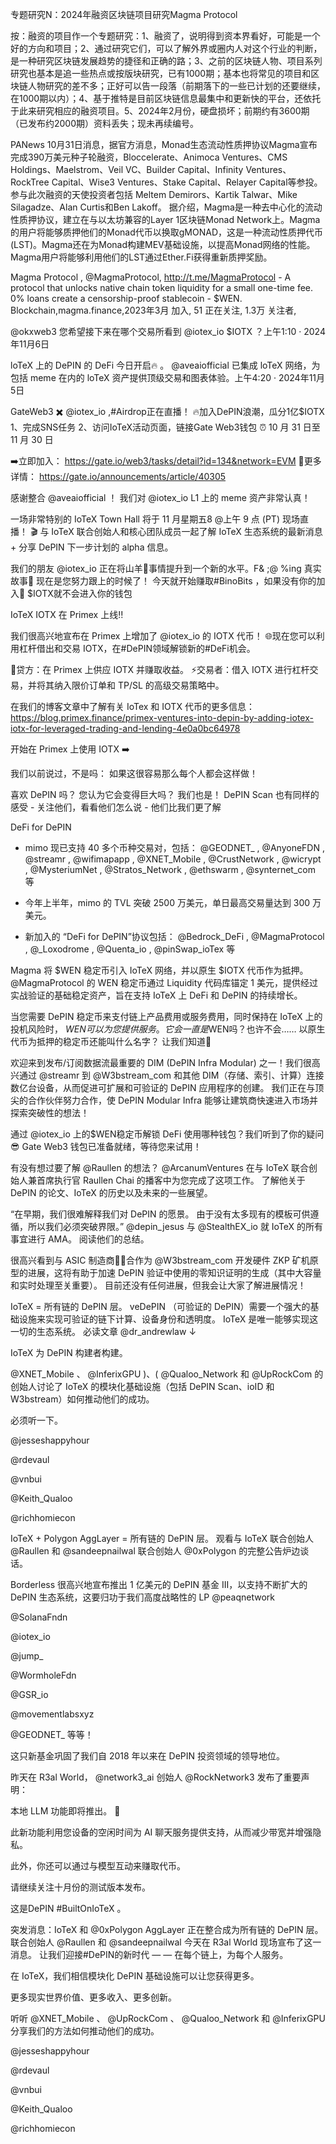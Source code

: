 专题研究N：2024年融资区块链项目研究Magma Protocol



按：融资的项目作一个专题研究：1、融资了，说明得到资本界看好，可能是一个好的方向和项目；2、通过研究它们，可以了解外界或圈内人对这个行业的判断，是一种研究区块链发展趋势的捷径和正确的路；3、之前的区块链人物、项目系列研究也基本是追一些热点或按版块研究，已有1000期；基本也将常见的项目和区块链人物研究的差不多；正好可以告一段落（前期落下的一些已计划的还要继续，在1000期以内）；4、基于推特是目前区块链信息最集中和更新快的平台，还依托于此来研究相应的融资项目。5、2024年2月份，硬盘损坏；前期约有3600期（已发布约2000期）资料丢失；现未再续编号。

PANews 10月31日消息，据官方消息，Monad生态流动性质押协议Magma宣布完成390万美元种子轮融资，Bloccelerate、Animoca Ventures、CMS Holdings、Maelstrom、Veil VC、Builder Capital、Infinity Ventures、RockTree Capital、Wise3 Ventures、Stake Capital、Relayer Capital等参投。参与此次融资的天使投资者包括 Meltem Demirors、Kartik Talwar、Mike Silagadze、Alan Curtis和Ben Lakoff。
据介绍，Magma是一种去中心化的流动性质押协议，建立在与以太坊兼容的Layer 1区块链Monad Network上。Magma的用户将能够质押他们的Monad代币以换取gMONAD，这是一种流动性质押代币 (LST)。Magma还在为Monad构建MEV基础设施，以提高Monad网络的性能。Magma用户将能够利用他们的LST通过Ether.Fi获得重新质押奖励。

Magma Protocol
,
@MagmaProtocol,
http://t.me/MagmaProtocol - A protocol that unlocks native chain token liquidity for a small one-time fee. 0% loans create a censorship-proof stablecoin - $WEN.
Blockchain,magma.finance,2023年3月 加入,
51 正在关注,
1.3万 关注者,


@okxweb3
您希望接下来在哪个交易所看到
@iotex_io
 $IOTX ？上午1:10 · 2024年11月6日

loTeX 上的 DePIN 的 DeFi 今日开启🔥 。
@aveaiofficial
已集成 loTeX 网络，为包括 meme 在内的 loTeX 资产提供顶级交易和图表体验。上午4:20 · 2024年11月5日

GateWeb3 ✖️ 
@iotex_io
 ,#Airdrop正在直播！
🔥加入DePIN浪潮，瓜分1亿$IOTX
1、完成SNS任务
2、访问IoTeX活动页面，链接Gate Web3钱包
⏰ 10 月 31 日至 11 月 30 日

➡️立即加入： https://gate.io/web3/tasks/detail?id=134&network=EVM
🔎更多详情： https://gate.io/announcements/article/40305

感谢整合
@aveaiofficial
 ！
我们对
@iotex_io
 L1 上的 meme 资产非常认真！

一场非常特别的 IoTeX Town Hall 将于 11 月星期五8 @上午 9 点 (PT) 现场直播！ 🎬
与 IoTeX 联合创始人和核心团队成员一起了解 IoTeX 生态系统的最新消息 + 分享 DePIN 下一步计划的 alpha 信息。

我们的朋友
@iotex_io
正在将山羊🐐事情提升到一个新的水平。F& ;@ %ing 真实故事🫡
现在是您努力跟上的时候了！
今天就开始赚取#BinoBits ，如果没有你的加入🚀 $IOTX就不会进入你的钱包

 IoTeX IOTX 在 Primex 上线‼️

我们很高兴地宣布在 Primex 上增加了
@iotex_io
的 IOTX 代币！ 🌐现在您可以利用杠杆借出和交易 IOTX，在#DePIN领域解锁新的#DeFi机会。

🌿贷方：在 Primex 上供应 IOTX 并赚取收益。
⚡️交易者：借入 IOTX 进行杠杆交易，并将其纳入限价订单和 TP/SL 的高级交易策略中。

在我们的博客文章中了解有关 IoTex 和 IOTX 代币的更多信息： https://blog.primex.finance/primex-ventures-into-depin-by-adding-iotex-iotx-for-leveraged-trading-and-lending-4e0a0bc64978

开始在 Primex 上使用 IOTX ➡️

我们以前说过，不是吗：
如果这很容易那么每个人都会这样做！

喜欢 DePIN 吗？
您认为它会变得巨大吗？
我们也是！
DePIN Scan 也有同样的感受 - 关注他们，看看他们怎么说 - 他们比我们更了解

 DeFi for DePIN

- mimo 现已支持 40 多个币种交易对，包括：
@GEODNET_
, 
@AnyoneFDN
, 
@streamr
, 
@wifimapapp
, 
@XNET_Mobile
, 
@CrustNetwork
,
@wicrypt
 , 
@MysteriumNet
, 
@Stratos_Network
, 
@ethswarm
, 
@synternet_com
 等

- 今年上半年，mimo 的 TVL 突破 2500 万美元，单日最高交易量达到 300 万美元。

- 新加入的 “DeFi for DePIN”协议包括：
@Bedrock_DeFi
, 
@MagmaProtocol
, 
@_Loxodrome
, 
@Quenta_io
, 
@pinSwap_ioTex
 等

Magma 将 $WEN 稳定币引入 IoTeX 网络，并以原生 $IOTX 代币作为抵押。
@MagmaProtocol
 的 WEN 稳定币通过 Liquidity 代码库锚定 1 美元，提供经过实战验证的基础稳定资产，旨在支持 IoTeX 上 DeFi 和 DePIN 的持续增长。

当您需要 DePIN 稳定币来支付链上产品费用或服务费用，同时保持在 IoTeX 上的投机风险时， $WEN可以为您提供服务。
它会一直是$WEN吗？也许不会……
以原生代币为抵押的稳定币还能叫什么名字？
让我们知道💬

欢迎来到发布/订阅数据流最重要的 DIM (DePIN Infra Modular) 之一！我们很高兴通过
@streamr
到
@W3bstream_com
和其他 DIM（存储、索引、计算）连接数亿台设备，从而促进可扩展和可验证的 DePIN 应用程序的创建。
我们正在与顶尖的合作伙伴努力合作，使 DePIN Modular Infra 能够让建筑商快速进入市场并探索突破性的想法！

通过
@iotex_io
上的$WEN稳定币解锁 DeFi
使用哪种钱包？我们听到了你的疑问😎
Gate Web3 钱包已准备就绪，等待您来试用！ 

有没有想过要了解
@Raullen
的想法？
@ArcanumVentures
在与 IoTeX 联合创始人兼首席执行官 Raullen Chai 的播客中为您完成了这项工作。
了解他关于 DePIN 的论文、IoTeX 的历史以及未来的一些展望。

“在早期，我们很难解释我们对 DePIN 的愿景。
由于没有太多现有的模板可供遵循，所以我们必须突破界限。”
@depin_jesus
与
@StealthEX_io
就 IoTeX 的所有事宜进行 AMA。
阅读他们的总结。 

很高兴看到与 ASIC 制造商👏👏合作为
@W3bstream_com
开发硬件 ZKP 矿机原型的进展，这将有助于加速 DePIN 验证中使用的零知识证明的生成（其中大容量和实时处理至关重要）。
目前还没有任何进展，但我会让大家了解进展情况！

IoTeX = 所有链的 DePIN 层。
veDePIN （可验证的 DePIN）需要一个强大的基础设施来实现可验证的链下计算、设备身份和透明度。
IoTeX 是唯一能够实现这一切的生态系统。
必读文章
@dr_andrewlaw
 ↓

IoTeX 为 DePIN 构建者构建。

@XNET_Mobile
 、 
@InferixGPU
 )、( 
@Qualoo_Network
和
@UpRockCom
的创始人讨论了 IoTeX 的模块化基础设施（包括 DePIN Scan、ioID 和 W3bstream）如何推动他们的成功。

必须听一下。

@jesseshappyhour
 
@rdevaul
 
@vnbui
 
@Keith_Qualoo
 
@richhomiecon

IoTeX + Polygon AggLayer = 所有链的 DePIN 层。
观看与 IoTeX 联合创始人
@Raullen
和
@sandeepnailwal
联合创始人
@0xPolygon
的完整公告炉边谈话。

Borderless 很高兴地宣布推出 1 亿美元的 DePIN 基金 III，以支持不断扩大的 DePIN 生态系统，这要归功于我们高度战略性的 LP 
@peaqnetwork
  
@SolanaFndn
 
@iotex_io
 
@jump_
 
@WormholeFdn
 
@GSR_io
 
@movementlabsxyz
 
@GEODNET_
等等！

这只新基金巩固了我们自 2018 年以来在 DePIN 投资领域的领导地位。

昨天在 R3al World， 
@network3_ai
创始人
@RockNetwork3
发布了重要声明：

本地 LLM 功能即将推出。 👏

此新功能利用您设备的空闲时间为 AI 聊天服务提供支持，从而减少带宽并增强隐私。

此外，你还可以通过与模型互动来赚取代币。

请继续关注十月份的测试版本发布。

这是DePIN #BuiltOnIoTeX 。

突发消息：IoTeX 和
@0xPolygon
 AggLayer 正在整合成为所有链的 DePIN 层。
联合创始人
@Raullen
和
@sandeepnailwal
今天在 R3al World 现场宣布了这一消息。
让我们迎接#DePIN的新时代 — — 在每个链上，为每个人服务。

在 IoTeX，我们相信模块化 DePIN 基础设施可以让您获得更多。

更多现实世界价值、更多收入、更多创新。

听听
@XNET_Mobile
 、 
@UpRockCom
 、 
@Qualoo_Network
和
@InferixGPU
分享我们的方法如何推动他们的成功。

@jesseshappyhour
 
@rdevaul
 
@vnbui
 
@Keith_Qualoo
 
@richhomiecon